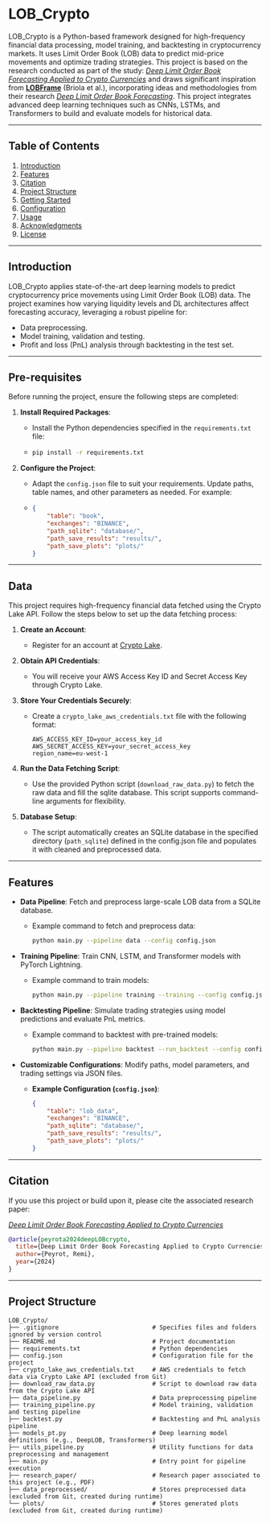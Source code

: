 # LOB_Crypto

LOB_Crypto is a Python-based framework designed for high-frequency financial data processing, model training, and backtesting in cryptocurrency markets. It uses Limit Order Book (LOB) data to predict mid-price movements and optimize trading strategies. 
This project is based on the research conducted as part of the study: [*Deep Limit Order Book Forecasting Applied to Crypto Currencies*](research_paper/Deep_Limit_Order_Book_Forecasting_Applied_to_Crypto_Currencies.pdf) and draws significant inspiration from [**LOBFrame**](https://github.com/FinancialComputingUCL/LOBFrame) (Briola et al.), incorporating ideas and methodologies from their research [*Deep Limit Order Book Forecasting*](https://arxiv.org/abs/2403.09267).
This project integrates advanced deep learning techniques such as CNNs, LSTMs, and Transformers to build and evaluate models for historical data.

---

## Table of Contents
1. [Introduction](#introduction)
2. [Features](#features)
3. [Citation](#citation)
4. [Project Structure](#project-structure)
5. [Getting Started](#getting-started)
6. [Configuration](#configuration)
7. [Usage](#usage)
8. [Acknowledgments](#acknowledgments)
9. [License](#license)

---

## Introduction

LOB_Crypto applies state-of-the-art deep learning models to predict cryptocurrency price movements using Limit Order Book (LOB) data. The project examines how varying liquidity levels and DL architectures affect forecasting accuracy, leveraging a robust pipeline for:
- Data preprocessing.
- Model training, validation and testing.
- Profit and loss (PnL) analysis through backtesting in the test set.

---

## Pre-requisites

Before running the project, ensure the following steps are completed:

1. **Install Required Packages**:
   - Install the Python dependencies specified in the `requirements.txt` file:
   - 
     ```bash
     pip install -r requirements.txt
     ```

2. **Configure the Project**:
   - Adapt the `config.json` file to suit your requirements. Update paths, table names, and other parameters as needed. For example:
   - 
     ```json
     {
         "table": "book",
         "exchanges": "BINANCE",
         "path_sqlite": "database/",
         "path_save_results": "results/",
         "path_save_plots": "plots/"
     }
     ```

---

## Data

This project requires high-frequency financial data fetched using the Crypto Lake API. Follow the steps below to set up the data fetching process:

1. **Create an Account**:
   - Register for an account at [Crypto Lake](https://crypto-lake.com/).

2. **Obtain API Credentials**:
   - You will receive your AWS Access Key ID and Secret Access Key through Crypto Lake.

3. **Store Your Credentials Securely**:
   - Create a `crypto_lake_aws_credentials.txt` file with the following format:
     
     ```
     AWS_ACCESS_KEY_ID=your_access_key_id
     AWS_SECRET_ACCESS_KEY=your_secret_access_key
     region_name=eu-west-1
     ```

4. **Run the Data Fetching Script**:
   - Use the provided Python script (`download_raw_data.py`) to fetch the raw data and fill the sqlite database. This script supports command-line arguments for flexibility.

5. **Database Setup**:
   - The script automatically creates an SQLite database in the specified directory (`path_sqlite`) defined in the config.json file and populates it with cleaned and preprocessed data.


---

## Features

- **Data Pipeline**: Fetch and preprocess large-scale LOB data from a SQLite database.
  - Example command to fetch and preprocess data:
    ```bash
    python main.py --pipeline data --config config.json
    ```

- **Training Pipeline**: Train CNN, LSTM, and Transformer models with PyTorch Lightning.
  - Example command to train models:
    ```bash
    python main.py --pipeline training --training --config config.json
    ```

- **Backtesting Pipeline**: Simulate trading strategies using model predictions and evaluate PnL metrics.
  - Example command to backtest with pre-trained models:
    ```bash
    python main.py --pipeline backtest --run_backtest --config config.json
    ```

- **Customizable Configurations**: Modify paths, model parameters, and trading settings via JSON files.
  - **Example Configuration (`config.json`)**:
    ```json
    {
        "table": "lob_data",
        "exchanges": "BINANCE",
        "path_sqlite": "database/",
        "path_save_results": "results/",
        "path_save_plots": "plots/"
    }
    ```

---

## Citation

If you use this project or build upon it, please cite the associated research paper:

[*Deep Limit Order Book Forecasting Applied to Crypto Currencies*](research_paper/Deep_Limit_Order_Book_Forecasting_Applied_to_Crypto_Currencies.pdf)


```bibtex
@article{peyrota2024deepLOBcrypto,
  title={Deep Limit Order Book Forecasting Applied to Crypto Currencies},
  author={Peyrot, Remi},
  year={2024}
}
```

---

## Project Structure

```
LOB_Crypto/
├── .gitignore                          # Specifies files and folders ignored by version control
├── README.md                           # Project documentation
├── requirements.txt                    # Python dependencies
├── config.json                         # Configuration file for the project
├── crypto_lake_aws_credentials.txt     # AWS credentials to fetch data via Crypto Lake API (excluded from Git)
├── download_raw_data.py                # Script to download raw data from the Crypto Lake API
├── data_pipeline.py                    # Data preprocessing pipeline
├── training_pipeline.py                # Model training, validation and testing pipeline
├── backtest.py                         # Backtesting and PnL analysis pipeline
├── models_pt.py                        # Deep learning model definitions (e.g., DeepLOB, Transformers)
├── utils_pipeline.py                   # Utility functions for data preprocessing and management
├── main.py                             # Entry point for pipeline execution
├── research_paper/                     # Research paper associated to this project (e.g., PDF)
├── data_preprocessed/                  # Stores preprocessed data (excluded from Git, created during runtime)
└── plots/                              # Stores generated plots (excluded from Git, created during runtime)
```







